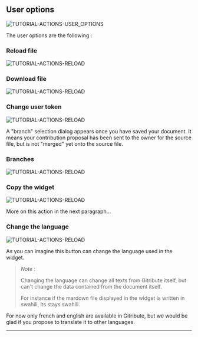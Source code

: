 
## User options

<div>
  <img
    alt="TUTORIAL-ACTIONS-USER_OPTIONS"
    src="https://raw.githubusercontent.com/multi-coop/gitribute-documentation-content/main/images/tutorial/commented/tutorial-user_options.png"
    />
</div>

The user options are the following :

### Reload file

<div>
  <img
    alt="TUTORIAL-ACTIONS-RELOAD"
    src="https://raw.githubusercontent.com/multi-coop/gitribute-documentation-content/main/images/tutorial/commented/tutorial-04.png"
    />
</div>

### Download file

<div>
  <img
    alt="TUTORIAL-ACTIONS-RELOAD"
    src="https://raw.githubusercontent.com/multi-coop/gitribute-documentation-content/main/images/tutorial/commented/tutorial-05.png"
    />
</div>

### Change user token

<div>
  <img
    alt="TUTORIAL-ACTIONS-RELOAD"
    src="https://raw.githubusercontent.com/multi-coop/gitribute-documentation-content/main/images/tutorial/commented/tutorial-06.png"
    />
</div>

A "branch" selection dialog appears once you have saved your document. It means your contribution proposal has been sent to the owner for the source file, but is not "merged" yet onto the source file. 

### Branches

<div>
  <img
    alt="TUTORIAL-ACTIONS-RELOAD"
    src="https://raw.githubusercontent.com/multi-coop/gitribute-documentation-content/main/images/tutorial/commented/tutorial-07.png"
    />
</div>

### Copy the widget

<div>
  <img
    alt="TUTORIAL-ACTIONS-RELOAD"
    src="https://raw.githubusercontent.com/multi-coop/gitribute-documentation-content/main/images/tutorial/commented/tutorial-08.png"
    />
</div>

More on this action in the next paragraph...

### Change the language

<div>
  <img
    alt="TUTORIAL-ACTIONS-RELOAD"
    src="https://raw.githubusercontent.com/multi-coop/gitribute-documentation-content/main/images/tutorial/commented/tutorial-09.png"
    />
</div>

As you can imagine this button can change the language used in the widget.

> _Note_ :
>  
> Changing the language can change all texts from Gitribute itself, but can't change the data contained from the document itself.
>
> For instance if the mardown file displayed in the widget is written in swahili, its stays swahili. 

For now only french and english are available in Gitribute, but we would be glad if you propose to translate it to other languages.

---
